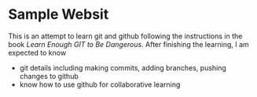 # Sample Websit

This is an attempt to learn git and github following the instructions in the book *Learn Enough GIT to Be Dangerous*. After finishing the learning, I am expected to know
  - git details including making commits, adding branches, pushing changes to github
  - know how to use github for collaborative learning

